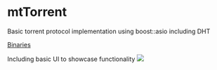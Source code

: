 # mtTorrent
Basic torrent protocol implementation using boost::asio including DHT

[Binaries](https://docs.google.com/uc?export=download&id=1HZHLIXKXn51aPE81rgLhcV1iTImd-JM-)

Including basic UI to showcase functionality
![](https://lh3.googleusercontent.com/zosHvf0hTd8MaEQeLwxrIsHW1BS18XZCO3hszWVCJe-6lBRYVqBEoDdCRBjOMOkpMFfa-R-e_kGEQIShfM2m=w1920-h942-rw)
